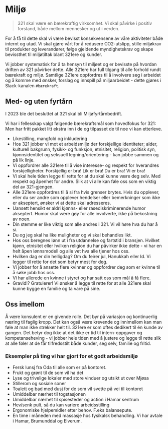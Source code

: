 # Miljø

> 321 skal være en bærekraftig virksomhet. Vi skal påvirke i positiv forstand, både mellom mennesker og ut i verden.

For å få til dette skal vi være bevisst konsekvensene av våre aktiviteter både internt og utad. Vi skal gjøre vårt for å redusere CO2-utslipp, stille miljøkrav til produkter og leverandører, følge gjeldende myndighetskrav og skape bevissthet til miljøtiltak blant 321ere og kunder.

Vi jobber systematisk for å ta hensyn til miljøet og er bevisste på hvordan driften av 321 påvirker dette. Alle 321ere har full tilgang til alle forhold rundt bærekraft og miljø. Samtlige 321ere oppfordres til å involvere seg i arbeidet og å komme med ønsker, forslag og innspill på miljøarbeidet - dette gjøres i Slack-kanalen `#bærekraft`.

## Med- og uten fyrtårn

I 2023 ble det besluttet at 321 skal bli Miljøfyrtårnbedrift.

Vi har i fellesskap valgt følgende bærekraftsmål som hovedfokus for 321:
Men har fritt pakket litt ekstra inn i de og tilpasset de til noe vi kan etterleve.

- Likestilling, mangfold og inkludering
- Hos 321 jobber vi mot et arbeidsmiljø der forskjellige identiteter; alder, kulturell bakgrunn, fysikk- og funksjon, etnisitet, religion, politisk syn, kjønnsidentitet og seksuell legning/orientering - kan jobbe sammen og på lik linje.
- Vi oppfordrer alle 321ere til å vise interesse- og respekt for hverandres forskjelligheter. Forskjellig er bra! Lik er bra! Du er bra! Vi er bra!
- Vi skal hele tiden legge til rette for at du skal kunne være deg selv. Med respekt og åpenhet for andre. Slik at vi alle kan føle oss som en viktig del av 321-gjengen.
- Alle 321ere oppfordres til å si fra hvis grenser brytes. Hvis du opplever, eller du ser andre som opplever hendelser eller bemerkninger som ikke er akseptert, ønsker vi at dette skal adresseres.
- Uansett hensikt er aldri kjønns- eller rasediskriminerende humor akseptert. Humor skal være gøy for alle involverte, ikke på bekostning av noen.
- Din stemme er like viktig som alle andres i 321. Vi vil høre hva du har å si.
- Du og jeg skal ha like muligheter og vi skal behandles likt.
- Hos oss beregnes lønn ut i fra utdannelse og fartstid i bransjen. Hvilket kjønn, etnisitet eller hvilken religion du har påvirker ikke dette - vi har en helt åpen lønnsmodell og alle vet hva alle tjener hos oss.
- Hvilken dag er din helligdag? Om du feirer jul, Hanukkah eller Id. Vi legger til rette for det som betyr mest for deg.
- Vi jobber for å ansette flere kvinner og oppfordrer deg som er kvinne til å søke jobb hos oss.
- Vi har allerede en kvinne i styret og har satt oss som mål å få flere.
- Gravid!? Gratulerer! Vi ønsker å legge til rette for at alle 321ere skal kunne bygge en familie og ta vare på sine.

## Oss imellom

Å være konsulent er en givende rolle. Det byr på variasjon og kontinuerlig næring til faglig kropp. Det kan også være krevende og innimellom kan man føle at man ikke strekker helt til. 321ere er som oftes dedikert til én kunde av gangen. Det betyr dog ikke at det ikke er tid til intern-oppgaver og kompetanseheving - vi jobber hele tiden med å justere og legge til rette slik at alle føler at de får tilfredsstilt både kunder, seg selv, familie og fritid.

### Eksempler på ting vi har gjort for et godt arbeidsmiljø

- Fersk lunsj fra Oda til alle som er på kontoret.
- Frukt og grønt til de som vil ha det
- Lyse og trivelige lokaler med store vinduer og utsikt ut over Mjøsa
- Stillerom og sosiale soner
- Toalett og bad med dusj for de som vil svette på vei til kontoret
- Umiddelbar nærhet til togstasjonen
- Umiddelbar nærhet til spisesteder og action i Hamar sentrum
- Hev/senk pult, så du kan variere arbeidsstilling
- Ergonomiske hjelpemidler etter behov. F.eks balansepute.
- En time i måneden med massasje hos fysikalsk behandling. Vi har avtale i Hamar,  Brumunddal og Elverum.
